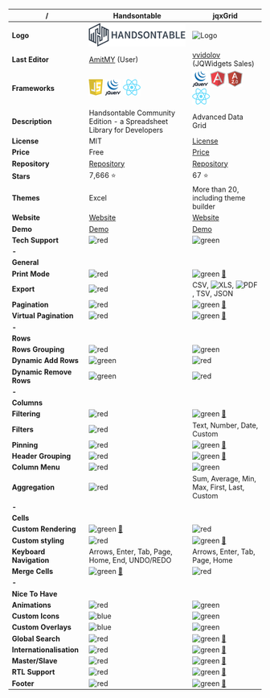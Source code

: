 |**/**|Handsontable|jqxGrid|
|-----|------------|-------|
|**Logo**|![Logo](https://raw.githubusercontent.com/handsontable/static-files/master/Images/Logo/Handsontable/Handsontable-logo-300-74.png)|![Logo](http://www.jqwidgets.com/wp-content/design/i/logo-jqwidgets.svg)|
|**Last Editor**|[AmitMY](https://github.com/AmitMY) (User)|[vvidolov](https://github.com/vvidolov) (JQWidgets Sales)|
|**Frameworks**|![Javascript](https://raw.githubusercontent.com/AmitMY/grids/master/assets/frameworks/javascript.png) ![jQuery](https://raw.githubusercontent.com/AmitMY/grids/master/assets/frameworks/jquery.png) ![React](https://raw.githubusercontent.com/AmitMY/grids/master/assets/frameworks/react.png)|![jQuery](https://raw.githubusercontent.com/AmitMY/grids/master/assets/frameworks/jquery.png) ![Angular1](https://raw.githubusercontent.com/AmitMY/grids/master/assets/frameworks/angular1.png) ![Angular2](https://raw.githubusercontent.com/AmitMY/grids/master/assets/frameworks/angular2.png) ![React](https://raw.githubusercontent.com/AmitMY/grids/master/assets/frameworks/react.png)|
|**Description**|Handsontable Community Edition - a Spreadsheet Library for Developers|Advanced Data Grid |
|**License**|MIT|[License](https://www.jqwidgets.com/license/)|
|**Price**|Free|[Price]( https://www.jqwidgets.com/license/)|
|**Repository**|[Repository](https://github.com/handsontable/handsontable)|[Repository](https://github.com/jqwidgets/jQWidgets)|
|**Stars**|7,666 :star:|67 :star:|
|**Themes**|Excel|More than 20, including theme builder|
|**Website**|[Website](https://handsontable.com/)|[Website](https://www.jqwidgets.com/)|
|**Demo**|[Demo](https://handsontable.com/examples.html)|[Demo](https://www.jqwidgets.com/jquery-widgets-demo/demos/jqxgrid/index.htm)|
|**Tech Support**|![red](http://placehold.it/23/f03c15/000000?text=+)|![green](http://placehold.it/23/c5f015/000000?text=+)|
|**-**|||
|**General**|||
|**Print Mode**|![red](http://placehold.it/23/f03c15/000000?text=+)|![green](http://placehold.it/23/c5f015/000000?text=+) [:book:](https://www.jqwidgets.com/jquery-widgets-demo/demos/jqxgrid/printing.htm)|
|**Export**|![red](http://placehold.it/23/f03c15/000000?text=+)|CSV, ![XLS](https://raw.githubusercontent.com/teambox/Free-file-icons/master/32px/xls.png), ![PDF](https://raw.githubusercontent.com/teambox/Free-file-icons/master/32px/pdf.png), TSV, JSON|
|**Pagination**|![red](http://placehold.it/23/f03c15/000000?text=+)|![green](http://placehold.it/23/c5f015/000000?text=+) [:book:](https://www.jqwidgets.com/jquery-widgets-demo/demos/jqxgrid/defaultfunctionality.htm)|
|**Virtual Pagination**|![red](http://placehold.it/23/f03c15/000000?text=+)|![green](http://placehold.it/23/c5f015/000000?text=+) [:book:](https://www.jqwidgets.com/jquery-widgets-demo/demos/jqxgrid/deferredscrollinglargedata.htm)|
|**-**|||
|**Rows**|||
|**Rows Grouping**|![red](http://placehold.it/23/f03c15/000000?text=+)|![green](http://placehold.it/23/c5f015/000000?text=+)|
|**Dynamic Add Rows**|![green](http://placehold.it/23/c5f015/000000?text=+)|![red](http://placehold.it/23/f03c15/000000?text=+)|
|**Dynamic Remove Rows**|![green](http://placehold.it/23/c5f015/000000?text=+)|![red](http://placehold.it/23/f03c15/000000?text=+)|
|**-**|||
|**Columns**|||
|**Filtering**|![red](http://placehold.it/23/f03c15/000000?text=+)|![green](http://placehold.it/23/c5f015/000000?text=+) [:book:](https://www.jqwidgets.com/jquery-widgets-demo/demos/jqxgrid/filtering-menu-column-types.htm)|
|**Filters**|![red](http://placehold.it/23/f03c15/000000?text=+)|Text, Number, Date, Custom|
|**Pinning**|![red](http://placehold.it/23/f03c15/000000?text=+)|![green](http://placehold.it/23/c5f015/000000?text=+) [:book:](https://www.jqwidgets.com/jquery-widgets-demo/demos/jqxgrid/pinnedcolumns.htm)|
|**Header Grouping**|![red](http://placehold.it/23/f03c15/000000?text=+)|![green](http://placehold.it/23/c5f015/000000?text=+) [:book:](https://www.jqwidgets.com/jquery-widgets-demo/demos/jqxgrid/grouping.htm)|
|**Column Menu**|![red](http://placehold.it/23/f03c15/000000?text=+)|![green](http://placehold.it/23/c5f015/000000?text=+)|
|**Aggregation**|![red](http://placehold.it/23/f03c15/000000?text=+)|Sum, Average, Min, Max, First, Last, Custom|
|**-**|||
|**Cells**|||
|**Custom Rendering**|![green](http://placehold.it/23/c5f015/000000?text=+) [:book:](https://docs.handsontable.com/pro/1.9.1/demo-custom-renderers.html)|![red](http://placehold.it/23/f03c15/000000?text=+)|
|**Custom styling**|![red](http://placehold.it/23/f03c15/000000?text=+)|![green](http://placehold.it/23/c5f015/000000?text=+) [:book:](https://www.jqwidgets.com/jquery-widgets-demo/demos/jqxgrid/gridcellclass.htm)|
|**Keyboard Navigation**|Arrows, Enter, Tab, Page, Home, End, UNDO/REDO|Arrows, Enter, Tab, Page, Home|
|**Merge Cells**|![green](http://placehold.it/23/c5f015/000000?text=+) [:book:](https://docs.handsontable.com/pro/1.9.1/demo-merged-cells.html)|![red](http://placehold.it/23/f03c15/000000?text=+)|
|**-**|||
|**Nice To Have**|||
|**Animations**|![red](http://placehold.it/23/f03c15/000000?text=+)|![green](http://placehold.it/23/c5f015/000000?text=+)|
|**Custom Icons**|![blue](http://placehold.it/23/1589F0/000000?text=+)|![green](http://placehold.it/23/c5f015/000000?text=+)|
|**Custom Overlays**|![blue](http://placehold.it/23/1589F0/000000?text=+)|![green](http://placehold.it/23/c5f015/000000?text=+)|
|**Global Search**|![red](http://placehold.it/23/f03c15/000000?text=+)|![green](http://placehold.it/23/c5f015/000000?text=+) [:book:](https://www.jqwidgets.com/jquery-widgets-demo/demos/jqxgrid/filtering.htm)|
|**Internationalisation**|![red](http://placehold.it/23/f03c15/000000?text=+)|![green](http://placehold.it/23/c5f015/000000?text=+) [:book:](https://www.jqwidgets.com/jquery-widgets-demo/demos/jqxgrid/localization.htm)|
|**Master/Slave**|![red](http://placehold.it/23/f03c15/000000?text=+)|![green](http://placehold.it/23/c5f015/000000?text=+) [:book:](https://www.jqwidgets.com/jquery-widgets-demo/demos/jqxgrid/masterdetails.htm)|
|**RTL Support**|![red](http://placehold.it/23/f03c15/000000?text=+)|![green](http://placehold.it/23/c5f015/000000?text=+) [:book:](https://www.jqwidgets.com/jquery-widgets-demo/demos/jqxgrid/rtl.htm)|
|**Footer**|![red](http://placehold.it/23/f03c15/000000?text=+)|![green](http://placehold.it/23/c5f015/000000?text=+) [:book:](https://www.jqwidgets.com/jquery-widgets-demo/demos/jqxgrid/statusbar.htm)|